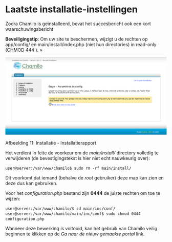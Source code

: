 # Laatste installatie-instellingen

Zodra Chamilo is geïnstalleerd, bevat het succesbericht ook een kort waarschuwingsbericht

**Beveiligingstip**: Om uw site te beschermen, wijzigt u de rechten op app/config/ en main/install/index.php \(niet hun directories\) in read-only \(CHMOD 444 \). »

![](../../../.gitbook/assets/dernier-parametre%20%281%29.png)

Afbeelding 11: Installatie - Installatierapport

Het verdient in feite de voorkeur om de _main/install/_ directory volledig te verwijderen \(de bevestigingstekst is hier niet echt nauwkeurig over\):

```
user@server:/var/www/chamilo$ sudo rm -rf main/install/
```

Dit voorkomt dat iemand \(behalve de _root_ gebruiker\) deze map kan zien en deze dus kan gebruiken.

Voor het _configuration.php_ bestand zijn **0444** de juiste rechten om toe te wijzen:

```
user@server:/var/www/chamilo/$ cd main/inc/conf/
user@server:/var/www/chamilo/main/inc/conf$ sudo chmod 0444 configuration.php
```

Wanneer deze bewerking is voltooid, kan het gebruik van Chamilo veilig beginnen te klikken op de _Ga naar de nieuw gemaakte portal_ link.
